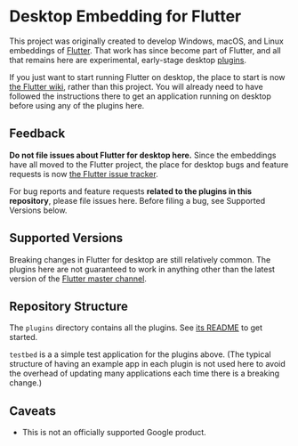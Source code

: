 # Desktop Embedding for Flutter

This project was originally created to develop Windows, macOS, and Linux
embeddings of [Flutter](https://github.com/flutter/flutter). That work has
since become part of Flutter, and all that remains here are experimental,
early-stage desktop
[plugins](https://flutter.dev/docs/development/packages-and-plugins/developing-packages).

If you just want to start running Flutter on desktop, the place to start is now
[the Flutter wiki](https://github.com/flutter/flutter/wiki/Desktop-shells), rather than this project. You will already need to have followed the
instructions there to get an application running on desktop before using any
of the plugins here.

## Feedback

**Do not file issues about Flutter for desktop here.** Since the
embeddings have all moved to the Flutter project, the place for desktop bugs
and feature requests is now [the Flutter issue tracker](https://github.com/flutter/flutter/issues).

For bug reports and feature requests **related to the plugins in this repository**,
please file issues here. Before filing a bug, see Supported Versions below.

## Supported Versions

Breaking changes in Flutter for desktop are still relatively common. The plugins here
are not guaranteed to work in anything other than the latest version of the [Flutter master
channel](https://github.com/flutter/flutter/wiki/Flutter-build-release-channels#how-to-change-channels).

## Repository Structure

The `plugins` directory contains all the plugins. See
[its README](plugins/README.md) to get started.

`testbed` is a a simple test application for the plugins above. (The typical
structure of having an example app in each plugin is not used here to avoid
the overhead of updating many applications each time there is a breaking change.)

## Caveats

* This is not an officially supported Google product.

